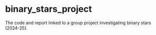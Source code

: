 # binary_stars_project
The code and report linked to a group project investigating binary stars (2024-25).
